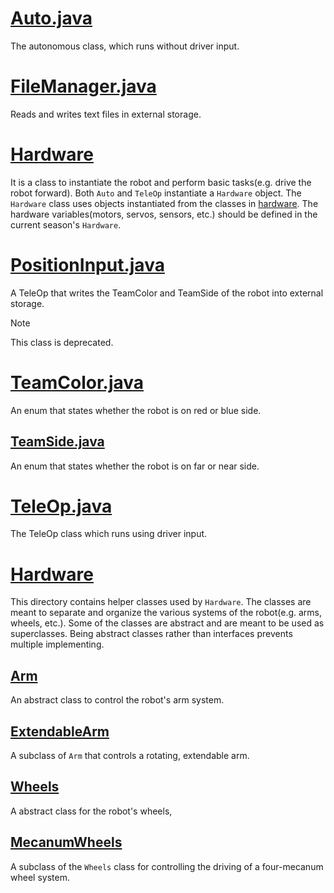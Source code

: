 # [Auto.java](./Auto.java)

The autonomous class, which runs without driver input.

# [FileManager.java](./FileManager.java)

Reads and writes text files in external storage.

# [Hardware](./Hardware.java)

It is a class to instantiate the robot and perform basic tasks(e.g. drive the robot forward).
Both `Auto` and `TeleOp` instantiate a `Hardware` object.
The `Hardware` class uses objects instantiated from the classes in [hardware](./hardware).
The hardware variables(motors, servos, sensors, etc.) should be defined in the current season's `Hardware`.

# [PositionInput.java](./PositionInput.java)

A TeleOp that writes the TeamColor and TeamSide of the robot into external storage. 

> [!Note]
> This class is deprecated. 

# [TeamColor.java](./TeamColor.java)

An enum that states whether the robot is on red or blue side.

## [TeamSide.java](./TeamSide.java)

An enum that states whether the robot is on far or near side.


# [TeleOp.java](./DriverMode.java)

The TeleOp class which runs using driver input.


# [Hardware](./hardware/)

This directory contains helper classes used by `Hardware`.
The classes are meant to separate and organize the various systems of the robot(e.g. arms, wheels, etc.).
Some of the classes are abstract and are meant to be used as superclasses.
Being abstract classes rather than interfaces prevents multiple implementing.

## [Arm](./hardware/Arm.java)

An abstract class to control the robot's arm system.

## [ExtendableArm](./hardware/ExtendableArm.java)

A subclass of `Arm` that controls a rotating, extendable arm.

## [Wheels](./hardware/Wheels.java)

A abstract class for the robot's wheels,

## [MecanumWheels](./hardware/MecanumWheels.java)

A subclass of the `Wheels` class for controlling the driving of a four-mecanum wheel system.
